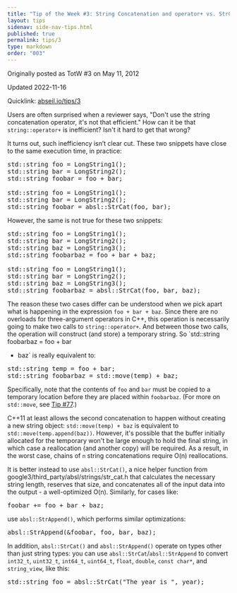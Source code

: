 ```yaml
---
title: "Tip of the Week #3: String Concatenation and operator+ vs. StrCat()"
layout: tips
sidenav: side-nav-tips.html
published: true
permalink: tips/3
type: markdown
order: "003"
---
```


Originally posted as TotW #3 on May 11, 2012



Updated 2022-11-16

Quicklink: [abseil.io/tips/3](https://abseil.io/tips/3)


Users are often surprised when a reviewer says, "Don't use the string
concatenation operator, it's not that efficient." How can it be that
`string::operator+` is inefficient? Isn't it hard to get that wrong?

It turns out, such inefficiency isn’t clear cut. These two snippets have close
to the same execution time, in practice:

<pre class="prettyprint lang-cpp code">
std::string foo = LongString1();
std::string bar = LongString2();
std::string foobar = foo + bar;

std::string foo = LongString1();
std::string bar = LongString2();
std::string foobar = absl::StrCat(foo, bar);
</pre>

However, the same is not true for these two snippets:

<pre class="prettyprint lang-cpp code">
std::string foo = LongString1();
std::string bar = LongString2();
std::string baz = LongString3();
std::string foobarbaz = foo + bar + baz;

std::string foo = LongString1();
std::string bar = LongString2();
std::string baz = LongString3();
std::string foobarbaz = absl::StrCat(foo, bar, baz);
</pre>

The reason these two cases differ can be understood when we pick apart what is
happening in the expression `foo + bar + baz`. Since there are no overloads for
three-argument operators in C++, this operation is necessarily going to make two
calls to `string::operator+`. And between those two calls, the operation will
construct (and store) a temporary string. So `std::string foobarbaz = foo + bar
+ baz` is really equivalent to:

<pre class="prettyprint lang-cpp code">
std::string temp = foo + bar;
std::string foobarbaz = std::move(temp) + baz;
</pre>

Specifically, note that the contents of `foo` and `bar` must be copied to a
temporary location before they are placed within `foobarbaz`. (For more on
`std::move`, see [Tip #77](/tips/77).)

C++11 at least allows the second concatenation to happen without creating a new
string object: `std::move(temp) + baz` is equivalent to
`std::move(temp.append(baz))`. However, it's possible that the buffer initially
allocated for the temporary won't be large enough to hold the final string, in
which case a reallocation (and another copy) will be required. As a result, in
the worst case, chains of `n` string concatenations require O(n) reallocations.

It is better instead to use `absl::StrCat()`, a nice helper function from
google3/third_party/absl/strings/str_cat.h that calculates the necessary string
length, reserves that size, and concatenates all of the input data into the
output - a well-optimized O(n). Similarly, for cases like:

<pre class="prettyprint lang-cpp bad-code">
foobar += foo + bar + baz;
</pre>

use `absl::StrAppend()`, which performs similar optimizations:

<pre class="prettyprint lang-cpp code">
absl::StrAppend(&foobar, foo, bar, baz);
</pre>

In addition, `absl::StrCat()` and `absl::StrAppend()` operate on types other
than just string types: you can use `absl::StrCat`/`absl::StrAppend` to convert
`int32_t`, `uint32_t`, `int64_t`, `uint64_t`, `float`, `double`, `const char*`,
and `string_view`, like this:

<pre class="prettyprint lang-cpp code">
std::string foo = absl::StrCat("The year is ", year);
</pre>
